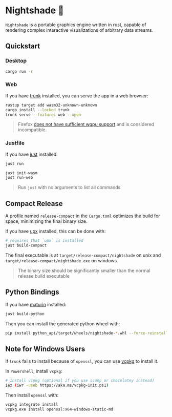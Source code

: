 #  Nightshade 🥀

`Nightshade` is a portable graphics engine written in rust, capable of rendering complex interactive visualizations of arbitrary data streams.

## Quickstart

### Desktop

```bash
cargo run -r
```

### Web


If you have [trunk](https://trunkrs.dev/) installed,
you can serve the app in a web browser:

```bash
rustup target add wasm32-unknown-unknown
cargo install --locked trunk
trunk serve --features web --open
```

> Firefox [does not have sufficient wgpu support](https://news.ycombinator.com/item?id=41157383) and is considered incompatible.


### Justfile

If you have [just](https://github.com/casey/just) installed:

```bash
just run

just init-wasm
just run-web
```

> Run `just` with no arguments to list all commands

## Compact Release

A profile named `release-compact` in the `Cargo.toml` optimizes the build
for space, minimizing the final binary size.

If you have [upx](https://upx.github.io) installed, this can be done with:

```bash
# requires that `upx` is installed
just build-compact
```

The final executable is at `target/release-compact/nightshade` on unix and `target/release-compact/nightshade.exe` on windows.

> The binary size should be significantly smaller than the normal release build executable

## Python Bindings

If you have [maturin]() installed:

```bash
just build-python
```

Then you can install the generated python wheel with:

```bash
pip install python_api/target/wheels/nightshade-*.whl --force-reinstall
```

## Note for Windows Users

If `trunk` fails to install because of `openssl`,
you can use [vcpkg](https://vcpkg.io/en/) to install it.

In `Powershell`, install `vcpkg`:

```bash
# Install vcpkg (optional if you use scoop or chocolatey instead)
iex (iwr -useb https://aka.ms/vcpkg-init.ps1)
```

Then install `openssl` with:

```bash
vcpkg integrate install
vcpkg.exe install openssl:x64-windows-static-md
```